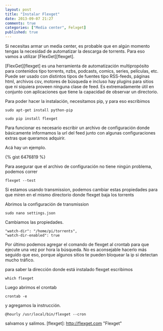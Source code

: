 ```yaml
---
layout: post
title: "Instalar Flexget"
date: 2013-09-07 21:27
comments: true
categories: ["Media center", Felxget]
published: true
---
```


Si necesitas armar un media center, es probable que en algún momento tengas la necesidad de automatizar la descarga de torrents. Para eso vamos a utilizar [FlexGet][flexget].

[FlexGet][flexget] es una herramienta de automatización multipropósito para contenidos tipo torrents, nzbs, podcasts, comics, series, películas, etc.
Puede ser usado con distintos tipos de fuentes tipo RSS-feeds, páginas html, archivos csv, motores de búsqueda e incluso hay plugins para sitios que ni siquiera proveen ninguna clase de feed. Es extremadamente útil en conjunto con aplicaciones que tiene la capacidad de observar un directorio.

Para poder hacer la instalación, necesitamos pip, y para eso escribimos

```
sudo apt-get install python-pip

sudo pip install flexget

```

Para funcionar es necesario escribir un archivo de configuración donde básicamente informamos la url del feed junto con algunas configuraciones extras que queramos adquirir.

Acá hay un ejemplo.

{% gist 6476819 %}

Para asegurar que el archivo de configuración no tiene ningún problema, podemos correr

```
flexget --test
```

Si estamos usando transmission, podemos cambiar estas propiedades para que miren en el mismo directorio donde flexget baja los torrents

Abrimos la configuración de transmission

```
sudo nano settings.json
```

Cambiamos las propiedades.

```
"watch-dir": "/home/pi/torrents",
"watch-dir-enabled": true
```

Por último podemos agregar el comando de flexget al crontab para que ejecute una vez por hora la búsqueda. No es aconsejable hacerlo más seguido que eso, porque algunos sitios te pueden bloquear la ip si detectan mucho tráfico.

para saber la dirección donde está instalado flexget escribimos

```
which flexget
```

Luego abrimos el crontab

```
crontab -e
```

y agregamos la instrucción.

```
@hourly /usr/local/bin/flexget --cron
```

salvamos y salimos.
[flexget]: http://flexget.com "Flexget"
